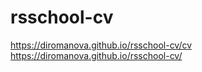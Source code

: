 # rsschool-cv

https://diromanova.github.io/rsschool-cv/cv
https://diromanova.github.io/rsschool-cv/

